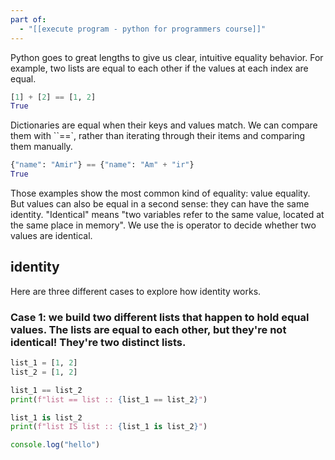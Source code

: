 ```yaml
---
part of:
  - "[[execute program - python for programmers course]]"
---
```

Python goes to great lengths to give us clear, intuitive equality behavior. For example, two lists are equal to each other if the values at each index are equal.

```python
[1] + [2] == [1, 2]
True
```

Dictionaries are equal when their keys and values match. We can compare them with ``==`, rather than iterating through their items and comparing them manually.

```python
{"name": "Amir"} == {"name": "Am" + "ir"}
True
```

Those examples show the most common kind of equality: value equality. But values can also be equal in a second sense: they can have the same identity. "Identical" means "two variables refer to the same value, located at the same place in memory". We use the is operator to decide whether two values are identical.

## identity

Here are three different cases to explore how identity works.

### Case 1: we build two different lists that happen to hold equal values. The lists are equal to each other, but they're not identical! They're two distinct lists.

```python
list_1 = [1, 2]
list_2 = [1, 2]

list_1 == list_2
print(f"list == list :: {list_1 == list_2}")

list_1 is list_2
print(f"list IS list :: {list_1 is list_2}")
```

```typescript
console.log("hello")



```

